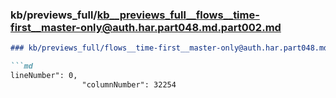 ### kb/previews_full/kb__previews_full__flows__time-first__master-only@auth.har.part048.md.part002.md

```md
### kb/previews_full/flows__time-first__master-only@auth.har.part048.md (part 002)

```md
lineNumber": 0,
                "columnNumber": 32254
        
```

```

```
